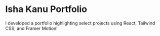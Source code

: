 # Isha Kanu Portfolio

I developed a portfolio highlighting select projects using React, Tailwind CSS, and Framer Motion!